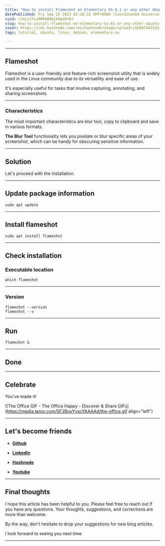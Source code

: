 ```yaml
---
title: "How to install Flameshot on Elementary OS 6.1 or any other Ubuntu-based Linux distribution via the terminal emulator?"
datePublished: Fri Sep 15 2023 02:20:15 GMT+0000 (Coordinated Universal Time)
cuid: clmjz2fvu000408mjb9ge9v6z
slug: how-to-install-flameshot-on-elementary-os-61-or-any-other-ubuntu-based-linux-distribution-via-the-terminal-emulator
cover: https://cdn.hashnode.com/res/hashnode/image/upload/v1694744333415/9cf48064-8ae4-4e58-a59d-372f65a2478a.png
tags: tutorial, ubuntu, linux, debian, elementary-os

---
```


---

## Flameshot

Flameshot is a user-friendly and feature-rich screenshot utility that is widely used in the Linux community due to its versatility and ease of use.

It's especially useful for tasks that involve capturing, annotating, and sharing screenshots.

---

### Characteristics

The most important characteristics are blur tool, copy to clipboard and save in various formats.

**The Blur Tool** functionality lets you pixelate or blur specific areas of your screenshot, which can be handy for obscuring sensitive information.

---

## Solution

Let's proceed with the installation.

---

## Update package information

```plaintext
sudo apt update
```

---

## Install flameshot

```plaintext
sudo apt install flameshot
```

---

## Check installation

### Executable location

```plaintext
which flameshot
```

---

### Version

```plaintext
flameshot --version
flameshot --v
```

---

## Run

```plaintext
flameshot &
```

---

## Done

---

## **Celebrate**

You've made it!

![The Office GIF - The Office Happy - Discover & Share GIFs](https://media.tenor.com/5F2BovYyscYAAAAd/the-office.gif align="left")

---

## **Let's become friends**

* [**Github**](https://github.com/alexcalaca)
    
* [**LinkedIn**](https://linkedin.com/in/alexandrecalacaofficial)
    
* [**Hashnode**](https://hashnode.com/onboard?next=/@alexandrecalaca)
    
* [**Youtube**](https://www.youtube.com/@alexandrecalacaofficial)
    

---

## **Final thoughts**

I hope this article has been helpful to you. Please feel free to reach out if you have any questions. Your thoughts, suggestions, and corrections are more than welcome.

By the way, don't hesitate to drop your suggestions for new blog articles.

I look forward to seeing you next time.

---